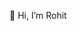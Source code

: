👋 Hi, I’m Rohit

<!---
Rohit-Juyal/Rohit-Juyal is a ✨ special ✨ repository because its `README.md` (this file) appears on your GitHub profile.
You can click the Preview link to take a look at your changes.
--->
